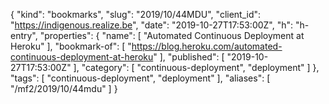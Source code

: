 {
  "kind": "bookmarks",
  "slug": "2019/10/44MDU",
  "client_id": "https://indigenous.realize.be",
  "date": "2019-10-27T17:53:00Z",
  "h": "h-entry",
  "properties": {
    "name": [
      "Automated Continuous Deployment at Heroku"
    ],
    "bookmark-of": [
      "https://blog.heroku.com/automated-continuous-deployment-at-heroku"
    ],
    "published": [
      "2019-10-27T17:53:00Z"
    ],
    "category": [
      "continuous-deployment",
      "deployment"
    ]
  },
  "tags": [
    "continuous-deployment",
    "deployment"
  ],
  "aliases": [
    "/mf2/2019/10/44mdu"
  ]
}
